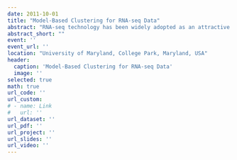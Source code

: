 ```yaml
---
date: 2011-10-01
title: "Model-Based Clustering for RNA-seq Data"
abstract: "RNA-seq technology has been widely adopted as an attractive alternative to microarray-based methods to study global gene expression. However, robust statistical tools to analyze these complex datasets are still lacking. By grouping genes with similar expression profiles across treatments, cluster analysis provides insight into gene functions and networks, and hence is an important technique for RNA-seq data analysis. We derive clustering algorithms based on appropriate probability models for RNA-seq data. An expectation-maximization algorithm and another two stochastic versions of expectation-maximization algorithms are described. In addition, a strategy for initialization based on likelihood is proposed to improve the clustering algorithms. Moreover, we present a model-based hybrid-hierarchical clustering method to generate a tree structure that allows visualization of relationships among clusters as well as flexibility of choosing the number of clusters. Results from both simulation studies and analysis of a maize RNA-seq dataset show that our proposed methods provide better clustering results than alternative methods such as the K-means algorithm and hierarchical clustering methods that are not based on probability models."
abstract_short: ""
event: ''
event_url: ''
location: "University of Maryland, College Park, Maryland, USA"
header:
  caption: 'Model-Based Clustering for RNA-seq Data'
  image: ''
selected: true
math: true
url_code: ''
url_custom: 
# - name: Link
#   url: ''
url_dataset: ''
url_pdf: ''
url_project: ''
url_slides: ''
url_video: ''
---
```

